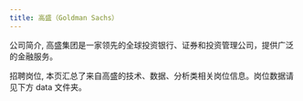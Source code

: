 ```yaml
---
title: 高盛（Goldman Sachs）
---
```


公司简介,
高盛集团是一家领先的全球投资银行、证券和投资管理公司，提供广泛的金融服务。

招聘岗位,
本页汇总了来自高盛的技术、数据、分析类相关岗位信息。岗位数据请见下方 data 文件夹。
